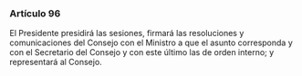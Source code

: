 ### Artículo 96 ###

El Presidente presidirá las sesiones, firmará las resoluciones y comunicaciones del Consejo con el Ministro a que el asunto corresponda y con el Secretario del Consejo y con este último las de orden interno; y representará al Consejo.
